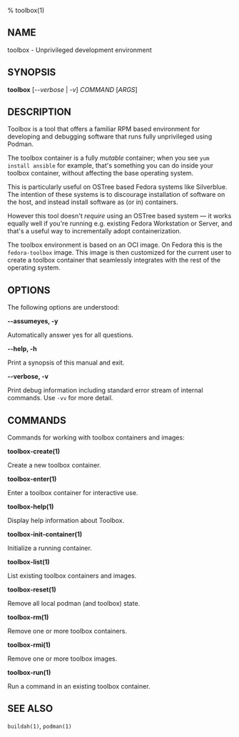 % toolbox(1)

## NAME
toolbox - Unprivileged development environment

## SYNOPSIS
**toolbox** [*--verbose* | *-v*] *COMMAND* [*ARGS*]

## DESCRIPTION

Toolbox is a tool that offers a familiar RPM based environment for developing
and debugging software that runs fully unprivileged using Podman.

The toolbox container is a fully *mutable* container; when you see
`yum install ansible` for example, that's something you can do inside your
toolbox container, without affecting the base operating system.

This is particularly useful on OSTree based Fedora systems like Silverblue.
The intention of these systems is to discourage installation of software on
the host, and instead install software as (or in) containers.

However this tool doesn't *require* using an OSTree based system — it works
equally well if you're running e.g. existing Fedora Workstation or Server, and
that's a useful way to incrementally adopt containerization.

The toolbox environment is based on an OCI image. On Fedora this is the
`fedora-toolbox` image. This image is then customized for the current user to
create a toolbox container that seamlessly integrates with the rest of the
operating system.

## OPTIONS ##

The following options are understood:

**--assumeyes, -y**

Automatically answer yes for all questions.

**--help, -h**

Print a synopsis of this manual and exit.

**--verbose, -v**

Print debug information including standard error stream of internal commands.
Use `-vv` for more detail.

## COMMANDS

Commands for working with toolbox containers and images:

**toolbox-create(1)**

Create a new toolbox container.

**toolbox-enter(1)**

Enter a toolbox container for interactive use.

**toolbox-help(1)**

Display help information about Toolbox.

**toolbox-init-container(1)**

Initialize a running container.

**toolbox-list(1)**

List existing toolbox containers and images.

**toolbox-reset(1)**

Remove all local podman (and toolbox) state.

**toolbox-rm(1)**

Remove one or more toolbox containers.

**toolbox-rmi(1)**

Remove one or more toolbox images.

**toolbox-run(1)**

Run a command in an existing toolbox container.

## SEE ALSO

`buildah(1)`, `podman(1)`
